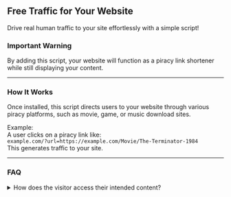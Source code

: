 
## Free Traffic for Your Website  
Drive real human traffic to your site effortlessly with a simple script!  

### **Important Warning**  
By adding this script, your website will function as a piracy link shortener while still displaying your content.  

---

### **How It Works**  
Once installed, this script directs users to your website through various piracy platforms, such as movie, game, or music download sites.  

Example:  
A user clicks on a piracy link like:  
`example.com/?url=https://example.com/Movie/The-Terminator-1984`  
This generates traffic to your site.  

---

### **FAQ**  

<details>  
<summary>How does the visitor access their intended content?</summary>  
Your content will remain visible. However, a **button with a 10-second timer** will appear. Once the timer ends, users can proceed to their desired link.  
</details>  
